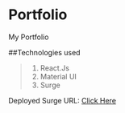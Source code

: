# Portfolio
My Portfolio

##Technologies used
> 1. React.Js 
> 2. Material UI
> 3. Surge


Deployed Surge URL: [Click Here](#http://alirazaali-portfolio.surge.sh/)
